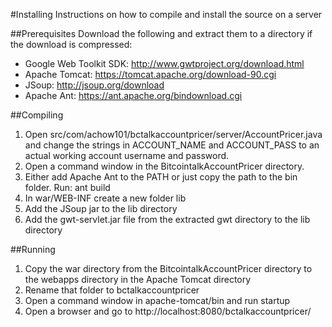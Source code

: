 #Installing
Instructions on how to compile and install the source on a server

##Prerequisites
Download the following and extract them to a directory if the download is compressed:
- Google Web Toolkit SDK: http://www.gwtproject.org/download.html
- Apache Tomcat: https://tomcat.apache.org/download-90.cgi
- JSoup: http://jsoup.org/download
- Apache Ant: https://ant.apache.org/bindownload.cgi

##Compiling
1. Open src/com/achow101/bctalkaccountpricer/server/AccountPricer.java and change the strings in ACCOUNT_NAME and ACCOUNT_PASS to an actual working account username and password.
2. Open a command window in the BitcointalkAccountPricer directory.
3. Either add Apache Ant to the PATH or just copy the path to the bin folder. Run:
	ant build
4. In war/WEB-INF create a new folder lib
5. Add the JSoup jar to the lib directory
6. Add the gwt-servlet.jar file from the extracted gwt directory to the lib directory

##Running
1. Copy the war directory from the BitcointalkAccountPricer directory to the webapps directory in the Apache Tomcat directory
2. Rename that folder to bctalkaccountpricer
3. Open a command window in apache-tomcat/bin and run 
	startup
4. Open a browser and go to http://localhost:8080/bctalkaccountpricer/
